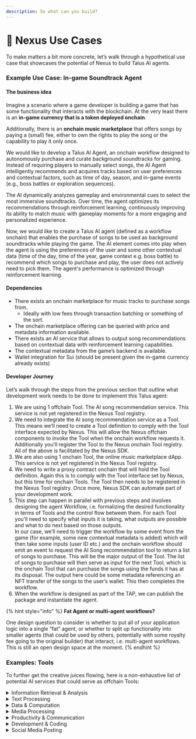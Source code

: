 ```yaml
---
description: So what can you build?
---
```


# 🎨 Nexus Use Cases

To make matters a bit more concrete, let’s walk through a hypothetical use case that showcases the potential of Nexus to build Talus AI agents.

### Example Use Case: In-game Soundtrack Agent

#### The business idea

Imagine a scenario where a game developer is building a game that has some functionality that interacts with the blockchain. At the very least there is an **in-game currency that is a token deployed onchain**.

Additionally, there is an **onchain music marketplace** that offers songs by paying a (small) fee, either to own the rights to play the song or the capability to play it only once.

We would like to develop a Talus AI Agent, an onchain workflow designed to autonomously purchase and curate background soundtracks for gaming. Instead of requiring players to manually select songs, the AI Agent intelligently recommends and acquires tracks based on user preferences and contextual factors, such as time of day, season, and in-game events (e.g., boss battles or exploration sequences).

The AI dynamically analyzes gameplay and environmental cues to select the most immersive soundtracks. Over time, the agent optimizes its recommendations through reinforcement learning, continuously improving its ability to match music with gameplay moments for a more engaging and personalized experience.

Now, we would like to create a Talus AI agent (defined as a workflow onchain) that enables the purchase of songs to be used as background soundtracks while playing the game. The AI element comes into play when the agent is using the preferences of the user and some other contextual data (time of the day, time of the year, game context e.g. boss battle) to recommend which songs to purchase and play, the user does not actively need to pick them. The agent's performance is optimized through reinforcement learning.

#### Dependencies

* There exists an onchain marketplace for music tracks to purchase songs from.
  * Ideally with low fees through transaction batching or something of the sort.
* The onchain marketplace offering can be queried with price and metadata information available.
* There exists an AI service that allows to output song recommendations based on contextual data with reinforcement learning capabilities.
* The contextual metadata from the game’s backend is available.
* Wallet integration for Sui (should be present given the in-game currency already exists)

#### Developer Journey

Let’s walk through the steps from the previous section that outline what development work needs to be done to implement this Talus agent:

1. We are using 1 offchain Tool. The AI song recommendation service. This service is not yet registered in the Nexus Tool registry.
2. We need to integrate the AI song recommendation service as a Tool. This means we’ll need to create a Tool definition to comply with the Tool interface expected by Nexus. This will allow the Nexus offchain components to invoke the Tool when the onchain workflow requests it. Additionally you’ll register the Tool to the Nexus onchain Tool registry. All of the above is facilitated by the Nexus SDK.
3. We are also using 1 onchain Tool, the online music marketplace dApp. This service is not yet registered in the Nexus Tool registry.
4. We need to write a proxy contract onchain that will hold the Tool definition. Again this is to comply with the Tool interface set by Nexus, but this time for onchain Tools. The Tool then needs to be registered in the Nexus Tool registry. Once more, Nexus SDK can automate part of your development work.
5. This step can happen in parallel with previous steps and involves designing the agent Workflow, i.e. formalizing the desired functionality in terms of Tools and the control flow between them. For each Tool you’ll need to specify what inputs it is taking, what outputs are possible and what to do next based on those outputs.\
   In our case, we’ll need to trigger the workflow by some event from the game (for example, some new contextual metadata is added) which will then take some inputs (user ID etc.) and the onchain workflow should emit an event to request the AI Song recommendation tool to return a list of songs to purchase. This will be the major output of the Tool. The list of songs to purchase will then serve as input for the next Tool, which is the onchain Tool that can purchase the songs using the funds it has at its disposal. The output here could be some metadata referencing an NFT transfer of the songs to the user’s wallet. This then completes the workflow.
6. When the workflow is designed as part of the TAP, we can publish the package and instantiate the agent.

{% hint style="info" %}
**Fat Agent or multi-agent workflows?**

One design question to consider is whether to put all of your application logic into a single “fat” agent, or whether to split up functionality into smaller agents (that could be used by others, potentially with some royalty fee going to the original builder) that interact, i.e. multi-agent workflows. This is still an open design space at the moment.
{% endhint %}

### Examples: Tools

To further get the creative juices flowing, here is a non-exhaustive list of potential AI services that could serve as offchain Tools:

<details>

<summary>Information Retrieval &#x26; Analysis</summary>

* Web search APIs (Google Custom Search, Bing Web Search)
* Academic paper databases (Semantic Scholar, arXiv)

- Knowledge bases (Wikidata, DBpedia)

* News APIs (NewsAPI, The Guardian)

</details>

<details>

<summary>Text Processing</summary>

* Language models (GPT models, Claude, PaLM)

- Translation APIs (DeepL, Google Translate)

* Sentiment analysis tools (VADER, TextBlob)

- Text-to-speech/Speech-to-text (Whisper, Azure Speech)

</details>

<details>

<summary>Data &#x26; Computation</summary>

* Wolfram Alpha API for computations

- Database interfaces (SQL, MongoDB)

* Spreadsheet manipulation tools

- Data visualization libraries (Plotly, D3.js)

</details>

<details>

<summary>Media Processing</summary>

* Image generation (DALL-E, Stable Diffusion)

- Image analysis (Google Cloud Vision, Azure Computer Vision)

* Video processing (OpenCV)

- Audio processing (Librosa)

</details>

<details>

<summary>Productivity &#x26; Communication</summary>

* Email APIs (Gmail, SendGrid)

- Calendar management (Google Calendar API)

* Document processing (DocParser, Textract)

- Task management (Trello API, Asana API)

</details>

<details>

<summary>Development &#x26; Coding</summary>

* GitHub API for code management

- Code completion tools (GitHub Copilot)

* Code analysis tools

- Testing frameworks

</details>

<details>

<summary>Social Media Posting</summary>

* Automated X Posting

- Automated TikTok Video Uploads

* Automated Instagram Posts

</details>
